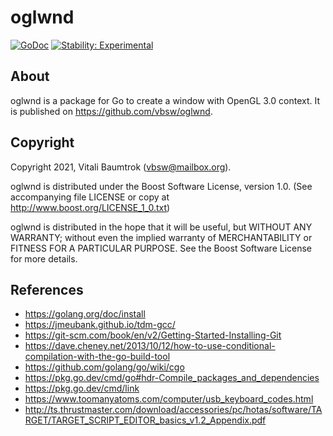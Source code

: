 # oglwnd

[![GoDoc](https://godoc.org/github.com/vbsw/oglwnd?status.svg)](https://godoc.org/github.com/vbsw/oglwnd) [![Stability: Experimental](https://masterminds.github.io/stability/experimental.svg)](https://masterminds.github.io/stability/experimental.html)

## About
oglwnd is a package for Go to create a window with OpenGL 3.0 context. It is published on <https://github.com/vbsw/oglwnd>.

## Copyright
Copyright 2021, Vitali Baumtrok (vbsw@mailbox.org).

oglwnd is distributed under the Boost Software License, version 1.0. (See accompanying file LICENSE or copy at http://www.boost.org/LICENSE_1_0.txt)

oglwnd is distributed in the hope that it will be useful, but WITHOUT ANY WARRANTY; without even the implied warranty of MERCHANTABILITY or FITNESS FOR A PARTICULAR PURPOSE. See the Boost Software License for more details.

## References
- https://golang.org/doc/install
- https://jmeubank.github.io/tdm-gcc/
- https://git-scm.com/book/en/v2/Getting-Started-Installing-Git
- https://dave.cheney.net/2013/10/12/how-to-use-conditional-compilation-with-the-go-build-tool
- https://github.com/golang/go/wiki/cgo
- https://pkg.go.dev/cmd/go#hdr-Compile_packages_and_dependencies
- https://pkg.go.dev/cmd/link
- https://www.toomanyatoms.com/computer/usb_keyboard_codes.html
- http://ts.thrustmaster.com/download/accessories/pc/hotas/software/TARGET/TARGET_SCRIPT_EDITOR_basics_v1.2_Appendix.pdf
